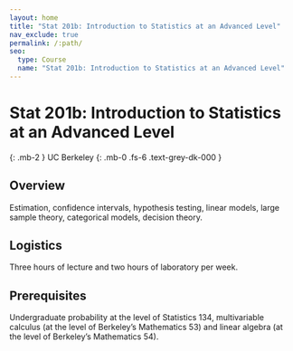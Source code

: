 ```yaml
---
layout: home
title: "Stat 201b: Introduction to Statistics at an Advanced Level"
nav_exclude: true
permalink: /:path/
seo:
  type: Course
  name: "Stat 201b: Introduction to Statistics at an Advanced Level"
---
```


# Stat 201b: Introduction to Statistics at an Advanced Level
{: .mb-2 }
UC Berkeley
{: .mb-0 .fs-6 .text-grey-dk-000 }




## Overview

Estimation, confidence intervals, hypothesis testing, linear models, large sample theory, categorical models, decision theory. 

## Logistics

Three hours of lecture and two hours of laboratory per week. 

## Prerequisites

Undergraduate probability at the level of Statistics 134, multivariable calculus (at the level of Berkeley’s Mathematics 53) and linear algebra (at the level of Berkeley’s Mathematics 54).
